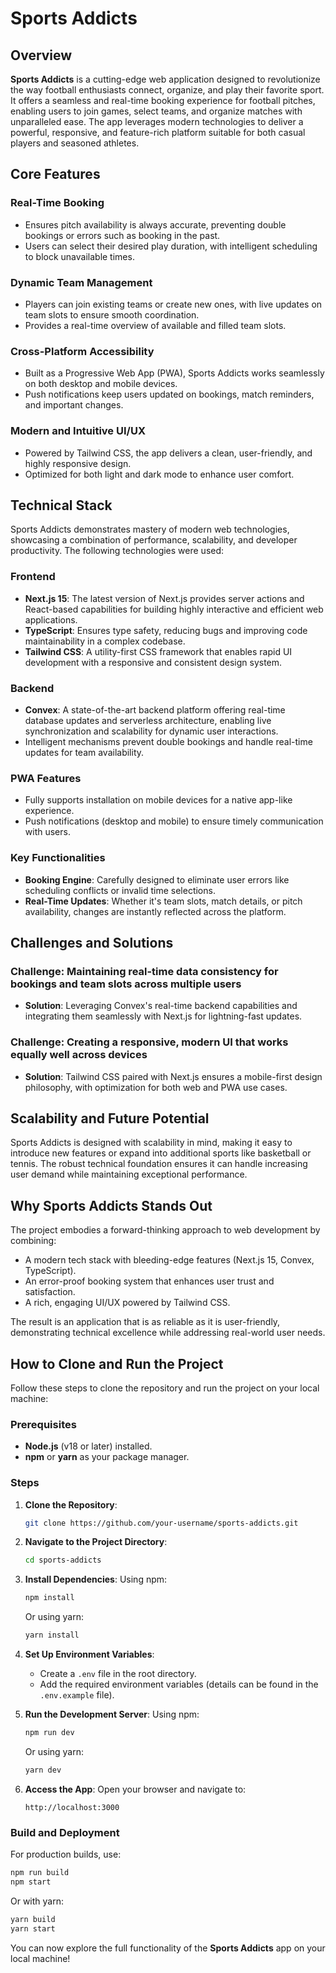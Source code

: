 # Sports Addicts

## Overview

**Sports Addicts** is a cutting-edge web application designed to revolutionize the way football enthusiasts connect, organize, and play their favorite sport. It offers a seamless and real-time booking experience for football pitches, enabling users to join games, select teams, and organize matches with unparalleled ease. The app leverages modern technologies to deliver a powerful, responsive, and feature-rich platform suitable for both casual players and seasoned athletes.

## Core Features

### Real-Time Booking

- Ensures pitch availability is always accurate, preventing double bookings or errors such as booking in the past.
- Users can select their desired play duration, with intelligent scheduling to block unavailable times.

### Dynamic Team Management

- Players can join existing teams or create new ones, with live updates on team slots to ensure smooth coordination.
- Provides a real-time overview of available and filled team slots.

### Cross-Platform Accessibility

- Built as a Progressive Web App (PWA), Sports Addicts works seamlessly on both desktop and mobile devices.
- Push notifications keep users updated on bookings, match reminders, and important changes.

### Modern and Intuitive UI/UX

- Powered by Tailwind CSS, the app delivers a clean, user-friendly, and highly responsive design.
- Optimized for both light and dark mode to enhance user comfort.

## Technical Stack

Sports Addicts demonstrates mastery of modern web technologies, showcasing a combination of performance, scalability, and developer productivity. The following technologies were used:

### Frontend

- **Next.js 15**: The latest version of Next.js provides server actions and React-based capabilities for building highly interactive and efficient web applications.
- **TypeScript**: Ensures type safety, reducing bugs and improving code maintainability in a complex codebase.
- **Tailwind CSS**: A utility-first CSS framework that enables rapid UI development with a responsive and consistent design system.

### Backend

- **Convex**: A state-of-the-art backend platform offering real-time database updates and serverless architecture, enabling live synchronization and scalability for dynamic user interactions.
- Intelligent mechanisms prevent double bookings and handle real-time updates for team availability.

### PWA Features

- Fully supports installation on mobile devices for a native app-like experience.
- Push notifications (desktop and mobile) to ensure timely communication with users.

### Key Functionalities

- **Booking Engine**: Carefully designed to eliminate user errors like scheduling conflicts or invalid time selections.
- **Real-Time Updates**: Whether it's team slots, match details, or pitch availability, changes are instantly reflected across the platform.

## Challenges and Solutions

### Challenge: Maintaining real-time data consistency for bookings and team slots across multiple users

- **Solution**: Leveraging Convex's real-time backend capabilities and integrating them seamlessly with Next.js for lightning-fast updates.

### Challenge: Creating a responsive, modern UI that works equally well across devices

- **Solution**: Tailwind CSS paired with Next.js ensures a mobile-first design philosophy, with optimization for both web and PWA use cases.

## Scalability and Future Potential

Sports Addicts is designed with scalability in mind, making it easy to introduce new features or expand into additional sports like basketball or tennis. The robust technical foundation ensures it can handle increasing user demand while maintaining exceptional performance.

## Why Sports Addicts Stands Out

The project embodies a forward-thinking approach to web development by combining:

- A modern tech stack with bleeding-edge features (Next.js 15, Convex, TypeScript).
- An error-proof booking system that enhances user trust and satisfaction.
- A rich, engaging UI/UX powered by Tailwind CSS.

The result is an application that is as reliable as it is user-friendly, demonstrating technical excellence while addressing real-world user needs.

## How to Clone and Run the Project

Follow these steps to clone the repository and run the project on your local machine:

### Prerequisites

- **Node.js** (v18 or later) installed.
- **npm** or **yarn** as your package manager.

### Steps

1. **Clone the Repository**:
   ```bash
   git clone https://github.com/your-username/sports-addicts.git
   ```
2. **Navigate to the Project Directory**:
   ```bash
   cd sports-addicts
   ```
3. **Install Dependencies**:
   Using npm:
   ```bash
   npm install
   ```
   Or using yarn:
   ```bash
   yarn install
   ```
4. **Set Up Environment Variables**:

   - Create a `.env` file in the root directory.
   - Add the required environment variables (details can be found in the `.env.example` file).

5. **Run the Development Server**:
   Using npm:

   ```bash
   npm run dev
   ```

   Or using yarn:

   ```bash
   yarn dev
   ```

6. **Access the App**:
   Open your browser and navigate to:
   ```
   http://localhost:3000
   ```

### Build and Deployment

For production builds, use:

```bash
npm run build
npm start
```

Or with yarn:

```bash
yarn build
yarn start
```

You can now explore the full functionality of the **Sports Addicts** app on your local machine!
